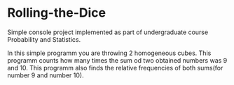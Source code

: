 # Rolling-the-Dice

Simple console project implemented as part of undergraduate course Probability and Statistics.

In this simple programm you are throwing 2 homogeneous cubes. This programm counts how many times the sum od two obtained numbers was 9 and 10. This programm also finds the relative frequencies of both sums(for number 9 and number 10).
